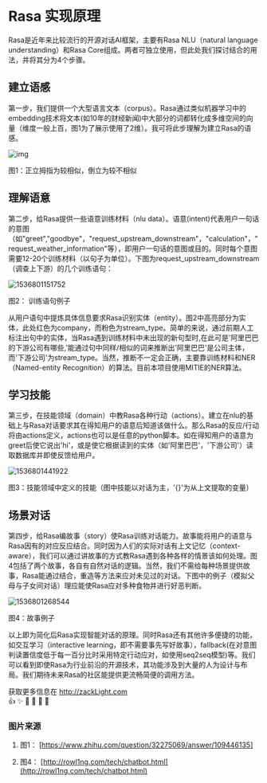 # Rasa 实现原理

Rasa是近年来比较流行的开源对话AI框架，主要有Rasa NLU（natural language understanding）和Rasa Core组成。两者可独立使用，但此处我们探讨结合的用法，并将其分为4个步骤。

建立语感
----
第一步，我们提供一个大型语言文本（corpus）。Rasa通过类似机器学习中的embedding技术将文本(如10年的财经新闻)中大部分的词都转化成多维空间的向量（维度一般上百，图1为了展示使用了2维）。我可将此步理解为建立Rasa的语感。

![img](https://pic2.zhimg.com/80/1cd37c9bac3b7503801d5a812d1a1b01_hd.png)

图1：正立拇指为较相似，倒立为较不相似

理解语意
----
第二步，给Rasa提供一些语意训练材料（nlu data）。语意(intent)代表用户一句话的意图（如&quot;greet&quot;,&quot;goodbye&quot;，&quot;request\_upstream\_downstream&quot;，&quot;calculation&quot;，&quot;request\_weather\_information&quot;等），即用户一句话的意图或目的。同时每个意图需要12-20个训练材料（以句子为单位）。下图为request\_upstream\_downstream（调查上下游）的几个训练语句：

![1536801151752](C:\Users\Zack\AppData\Local\Temp\1536801151752.png)


图2： 训练语句例子

从用户语句中提炼具体信息要求Rasa识别实体（entity）。图2中高亮部分为实体，此处红色为company，而粉色为stream\_type。简单的来说，通过前期人工标注出句中的实体，当Rasa遇到训练材料中未出现的新句型时,在此可是&#39;阿里巴巴的下游公司有哪些,&#39;能通过句中同样/相似的词来推断出&#39;阿里巴巴&#39;是公司主体，而&#39;下游公司&#39;为stream\_type。当然，推断不一定会正确，主要靠训练材料和NER（Named-entity Recognition）的算法。目前本项目使用MITIE的NER算法。

学习技能
----
第三步，在技能领域（domain）中教Rasa各种行动（actions）。建立在nlu的基础上与Rasa对话要求其在得知用户的语意后知道该做什么。那么Rasa的反应/行动将由actions定义，actions也可以是任意的python脚本。如在得知用户的语意为greet后使它说出&#39;hi&#39;，或是使它根据读到的实体（如&#39;阿里巴巴&#39;，&#39;下游公司&#39;）读取数据库并即使反馈给用户。

![1536801441922](C:\Users\Zack\AppData\Local\Temp\1536801441922.png)


图3：技能领域中定义的技能（图中技能以对话为主，&#39;{}&#39;为从上文提取的变量）

场景对话
----
第四步，给Rasa编故事（story）使Rasa训练对话能力。故事能将用户的语意与Rasa因有的对应反应结合。同时因为人们的实际对话有上文记忆（context-aware），我们可以通过讲故事的方式教Rasa遇到各种各样的情景该如何处理。图4包括了两个故事，各自有自然对话的逻辑。当然，我们不需给每种场景提供故事，Rasa能通过结合，重造等方法来应对未见过的对话。下图中的例子（模拟父母与子女间对话）理应能使Rasa应对多种食物并进行好恶判断。

![1536801268544](C:\Users\Zack\AppData\Local\Temp\1536801268544.png)


图4：故事例子

以上即为简化后Rasa实现智能对话的原理。同时Rasa还有其他许多便捷的功能，如交互学习（interactive learning，即不需要事先写好故事），fallback(在对意图判读置信度低于每一百分比时采用特定行动应对，如使用seq2seq模型)等。我们可以看到即使Rasa为行业前沿的开源技术，其功能涉及到大量的人为设计与布局。我们期待未来Rasa的社区能提供更流畅简便的调用方法。

获取更多信息在 http://zackLight.com  
:+1: :sparkles: :camel:
:rocket: :metal: :tada:

### 图片来源

1. 图1： [https://www.zhihu.com/question/32275069/answer/109446135]

2. 图4： [http://rowl1ng.com/tech/chatbot.html](http://rowl1ng.com/tech/chatbot.html)